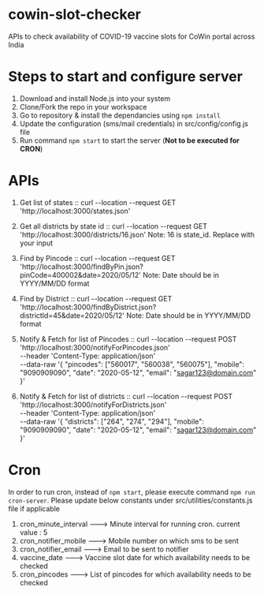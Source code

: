 # cowin-slot-checker
APIs to check availability of COVID-19 vaccine slots for CoWin portal across India

# Steps to start and configure server
1. Download and install Node.js into your system
2. Clone/Fork the repo in your workspace
3. Go to repository & install the dependancies using `npm install`
4. Update the configuration (sms/mail credentials) in src/config/config.js file
5. Run command `npm start` to start the server (<b>Not to be executed for CRON</b>)

# APIs
1. Get list of states :: 
curl --location --request GET 'http://localhost:3000/states.json'

2. Get all districts by state id :: 
curl --location --request GET 'http://localhost:3000/districts/16.json'
Note: 16 is state_id. Replace with your input

3. Find by Pincode :: 
curl --location --request GET 'http://localhost:3000/findByPin.json?pinCode=400002&date=2020/05/12'
Note: Date should be in YYYY/MM/DD format

4. Find by District :: 
curl --location --request GET 'http://localhost:3000/findByDistrict.json?districtId=45&date=2020/05/12'
Note: Date should be in YYYY/MM/DD format

5. Notify & Fetch for list of Pincodes :: 
curl --location --request POST 'http://localhost:3000/notifyForPincodes.json' \
--header 'Content-Type: application/json' \
--data-raw '{
    "pincodes": ["560017", "560038", "560075"],
    "mobile": "9090909090",
    "date": "2020-05-12",
    "email": "sagar123@domain.com"
}'

6. Notify & Fetch for list of districts :: 
curl --location --request POST 'http://localhost:3000/notifyForDistricts.json' \
--header 'Content-Type: application/json' \
--data-raw '{
    "districts": ["264", "274", "294"],
    "mobile": "9090909090",
    "date": "2020-05-12",
    "email": "sagar123@domain.com"
}'

# Cron
In order to run cron, instead of `npm start`, please execute command `npm run cron-server`.
Please update below constants under src/utilities/constants.js file if applicable
1. cron_minute_interval  ---> Minute interval for running cron. current value : 5
2. cron_notifier_mobile  ---> Mobile number on which sms to be sent
3. cron_notifier_email   ---> Email to be sent to notifier
4. vaccine_date          ---> Vaccine slot date for which availability needs to be checked
5. cron_pincodes         ---> List of pincodes for which availability needs to be checked
